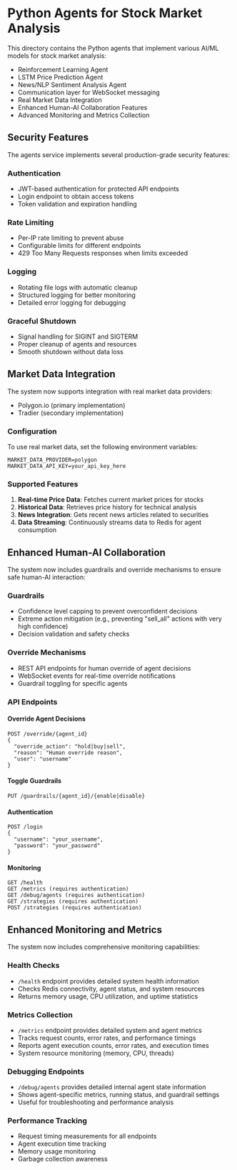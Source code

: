 # Python Agents for Stock Market Analysis

This directory contains the Python agents that implement various AI/ML models for stock market analysis:
- Reinforcement Learning Agent
- LSTM Price Prediction Agent
- News/NLP Sentiment Analysis Agent
- Communication layer for WebSocket messaging
- Real Market Data Integration
- Enhanced Human-AI Collaboration Features
- Advanced Monitoring and Metrics Collection

## Security Features

The agents service implements several production-grade security features:

### Authentication
- JWT-based authentication for protected API endpoints
- Login endpoint to obtain access tokens
- Token validation and expiration handling

### Rate Limiting
- Per-IP rate limiting to prevent abuse
- Configurable limits for different endpoints
- 429 Too Many Requests responses when limits exceeded

### Logging
- Rotating file logs with automatic cleanup
- Structured logging for better monitoring
- Detailed error logging for debugging

### Graceful Shutdown
- Signal handling for SIGINT and SIGTERM
- Proper cleanup of agents and resources
- Smooth shutdown without data loss

## Market Data Integration

The system now supports integration with real market data providers:
- Polygon.io (primary implementation)
- Tradier (secondary implementation)

### Configuration

To use real market data, set the following environment variables:
```
MARKET_DATA_PROVIDER=polygon
MARKET_DATA_API_KEY=your_api_key_here
```

### Supported Features

1. **Real-time Price Data**: Fetches current market prices for stocks
2. **Historical Data**: Retrieves price history for technical analysis
3. **News Integration**: Gets recent news articles related to securities
4. **Data Streaming**: Continuously streams data to Redis for agent consumption

## Enhanced Human-AI Collaboration

The system now includes guardrails and override mechanisms to ensure safe human-AI interaction:

### Guardrails
- Confidence level capping to prevent overconfident decisions
- Extreme action mitigation (e.g., preventing "sell_all" actions with very high confidence)
- Decision validation and safety checks

### Override Mechanisms
- REST API endpoints for human override of agent decisions
- WebSocket events for real-time override notifications
- Guardrail toggling for specific agents

### API Endpoints

#### Override Agent Decisions
```
POST /override/{agent_id}
{
  "override_action": "hold|buy|sell",
  "reason": "Human override reason",
  "user": "username"
}
```

#### Toggle Guardrails
```
PUT /guardrails/{agent_id}/{enable|disable}
```

#### Authentication
```
POST /login
{
  "username": "your_username",
  "password": "your_password"
}
```

#### Monitoring
```
GET /health
GET /metrics (requires authentication)
GET /debug/agents (requires authentication)
GET /strategies (requires authentication)
POST /strategies (requires authentication)
```

## Enhanced Monitoring and Metrics

The system now includes comprehensive monitoring capabilities:

### Health Checks
- `/health` endpoint provides detailed system health information
- Checks Redis connectivity, agent status, and system resources
- Returns memory usage, CPU utilization, and uptime statistics

### Metrics Collection
- `/metrics` endpoint provides detailed system and agent metrics
- Tracks request counts, error rates, and performance timings
- Reports agent execution counts, error rates, and execution times
- System resource monitoring (memory, CPU, threads)

### Debugging Endpoints
- `/debug/agents` provides detailed internal agent state information
- Shows agent-specific metrics, running status, and guardrail settings
- Useful for troubleshooting and performance analysis

### Performance Tracking
- Request timing measurements for all endpoints
- Agent execution time tracking
- Memory usage monitoring
- Garbage collection awareness